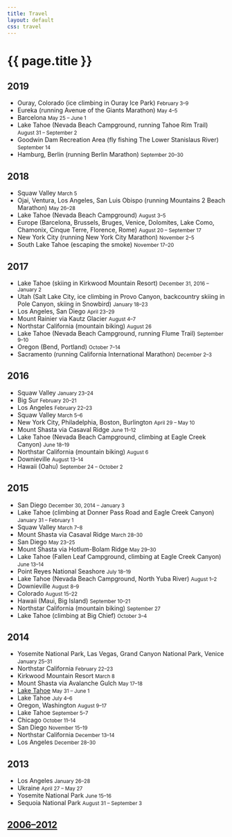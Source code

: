 ```yaml
---
title: Travel
layout: default
css: travel
---
```


# {{ page.title }}

## 2019

- Ouray, Colorado (ice climbing in Ouray Ice Park) <small>February 3–9</small>
- Eureka (running Avenue of the Giants Marathon) <small>May 4–5</small>
- Barcelona <small>May 25 – June 1</small>
- Lake Tahoe (Nevada Beach Campground, running Tahoe Rim Trail) <small>August 31 – September 2</small>
- Goodwin Dam Recreation Area (fly fishing The Lower Stanislaus River) <small>September 14</small>
- Hamburg, Berlin (running Berlin Marathon) <small>September 20–30</small>

## 2018

- Squaw Valley <small>March 5</small>
- Ojai, Ventura, Los Angeles, San Luis Obispo (running Mountains 2 Beach Marathon) <small>May 26–28</small>
- Lake Tahoe (Nevada Beach Campground) <small>August 3–5</small>
- Europe (Barcelona, Brussels, Bruges, Venice, Dolomites, Lake Como, Chamonix, Cinque Terre, Florence, Rome) <small>August 20 – September 17</small>
- New York City (running New York City Marathon) <small>November 2–5</small>
- South Lake Tahoe (escaping the smoke) <small>November 17–20</small>

## 2017

- Lake Tahoe (skiing in Kirkwood Mountain Resort) <small>December 31, 2016 – January 2</small>
- Utah (Salt Lake City, ice climbing in Provo Canyon, backcountry skiing in Pole Canyon, skiing in Snowbird) <small>January 18–23</small>
- Los Angeles, San Diego <small>April 23–29</small>
- Mount Rainier via Kautz Glacier <small>August 4–7</small>
- Northstar California (mountain biking) <small>August 26</small>
- Lake Tahoe (Nevada Beach Campground, running  Flume Trail) <small>September 9–10</small>
- Oregon (Bend, Portland) <small>October 7–14</small>
- Sacramento (running California International Marathon) <small>December 2–3</small>

## 2016

- Squaw Valley <small>January 23–24</small>
- Big Sur <small>February 20–21</small>
- Los Angeles <small>February 22–23</small>
- Squaw Valley <small>March 5–6</small>
- New York City, Philadelphia, Boston, Burlington <small>April 29 – May 10</small>
- Mount Shasta via Casaval Ridge <small>June 11–12</small>
- Lake Tahoe (Nevada Beach Campground, climbing at Eagle Creek Canyon) <small>June 18–19</small>
- Northstar California (mountain biking) <small>August 6</small>
- Downieville <small>August 13–14</small>
- Hawaii (Oahu) <small>September 24 – October 2</small>

## 2015

- San Diego <small>December 30, 2014 – January 3</small>
- Lake Tahoe (climbing at Donner Pass Road and Eagle Creek Canyon) <small>January 31 – February 1</small>
- Squaw Valley <small>March 7–8</small>
- Mount Shasta via Casaval Ridge <small>March 28–30</small>
- San Diego <small>May 23–25</small>
- Mount Shasta via Hotlum-Bolam Ridge <small>May 29–30</small>
- Lake Tahoe (Fallen Leaf Campground, climbing at Eagle Creek Canyon) <small>June 13–14</small>
- Point Reyes National Seashore <small>July 18–19</small>
- Lake Tahoe (Nevada Beach Campground, North Yuba River) <small>August 1–2</small>
- Downieville <small>August 8–9</small>
- Colorado <small>August 15–22</small>
- Hawaii (Maui, Big Island) <small>September 10–21</small>
- Northstar California (mountain biking) <small>September 27</small>
- Lake Tahoe (climbing at Big Chief) <small>October 3–4</small>

## 2014

- Yosemite National Park, Las Vegas, Grand Canyon National Park, Venice <small>January 25–31</small>
- Northstar California <small>February 22–23</small>
- Kirkwood Mountain Resort <small>March 8</small>
- Mount Shasta via Avalanche Gulch <small>May 17–18</small>
- [Lake Tahoe](https://www.flickr.com/photos/barushev/sets/72157645000068685) <small>May 31 – June 1</small>
- Lake Tahoe <small>July 4–6</small>
- Oregon, Washington <small>August 9–17</small>
- Lake Tahoe <small>September 5–7</small>
- Chicago <small>October 11–14</small>
- San Diego <small>November 15–19</small>
- Northstar California <small>December 13–14</small>
- Los Angeles <small>December 28–30</small>

## 2013

- Los Angeles <small>January 26–28</small>
- Ukraine <small>April 27 – May 27</small>
- Yosemite National Park <small>June 15–16</small>
- Sequoia National Park <small>August 31 – September 3</small>

## [2006–2012](./2006-2012)

